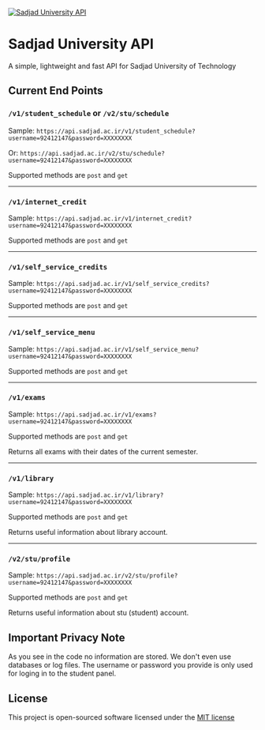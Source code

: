 [![Sadjad University API](http://3.1m.yt/_jkjLdr.png)](https://api.sadjad.ac.ir/)

# Sadjad University API
A simple, lightweight and fast API for Sadjad University of Technology

## Current End Points
### `/v1/student_schedule` or `/v2/stu/schedule`
Sample: `https://api.sadjad.ac.ir/v1/student_schedule?username=92412147&password=XXXXXXXX`

Or: `https://api.sadjad.ac.ir/v2/stu/schedule?username=92412147&password=XXXXXXXX`

Supported methods are `post` and `get`

---
### `/v1/internet_credit`
Sample: `https://api.sadjad.ac.ir/v1/internet_credit?username=92412147&password=XXXXXXXX`

Supported methods are `post` and `get`

---
### `/v1/self_service_credits`
Sample: `https://api.sadjad.ac.ir/v1/self_service_credits?username=92412147&password=XXXXXXXX`

Supported methods are `post` and `get`

---
### `/v1/self_service_menu`
Sample: `https://api.sadjad.ac.ir/v1/self_service_menu?username=92412147&password=XXXXXXXX`

Supported methods are `post` and `get`

---
### `/v1/exams`
Sample: `https://api.sadjad.ac.ir/v1/exams?username=92412147&password=XXXXXXXX`

Supported methods are `post` and `get`

Returns all exams with their dates of the current semester.

---
### `/v1/library`
Sample: `https://api.sadjad.ac.ir/v1/library?username=92412147&password=XXXXXXXX`

Supported methods are `post` and `get`

Returns useful information about library account.

---
### `/v2/stu/profile`
Sample: `https://api.sadjad.ac.ir/v2/stu/profile?username=92412147&password=XXXXXXXX`

Supported methods are `post` and `get`

Returns useful information about stu (student) account.

## Important Privacy Note
As you see in the code no information are stored. We don't even use databases or log files. The username or password you provide is only used for loging in to the student panel.


## License
This project is open-sourced software licensed under the [MIT license](http://opensource.org/licenses/MIT)


